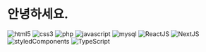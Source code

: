 <h1>안녕하세요.</h1>

<img src="https://img.shields.io/badge/html5-E34F26.svg?style=for-the-badge&logo=html5&logoColor=white" alt="html5" />
<img src="https://img.shields.io/badge/css3-1572B2.svg?style=for-the-badge&logo=css3&logoColor=white" alt="css3" />
<img src="https://img.shields.io/badge/php-777BB4.svg?style=for-the-badge&logo=php&logoColor=white" alt="php" />
<img src="https://img.shields.io/badge/javascript-F7DF1E.svg?style=for-the-badge&logo=javascript&logoColor=white" alt="javascript" />
<img src="https://img.shields.io/badge/mysql-4479A1.svg?style=for-the-badge&logo=mysql&logoColor=white" alt="mysql" />
<img src="https://img.shields.io/badge/ReactJS-61DAFB?style=for-the-badge&logo=React&logoColor=white" alt="ReactJS" />
<img src="https://img.shields.io/badge/NextJS-000000?style=for-the-badge&logo=Next.js&logoColor=white" alt="NextJS" />
<img src="https://img.shields.io/badge/styledComponents-DB7093?style=for-the-badge&logo=styledComponents&logoColor=white" alt="styledComponents" />
<img src="https://img.shields.io/badge/TypeScript-3178C6?style=for-the-badge&logo=TypeScript&logoColor=white" alt="TypeScript" />
